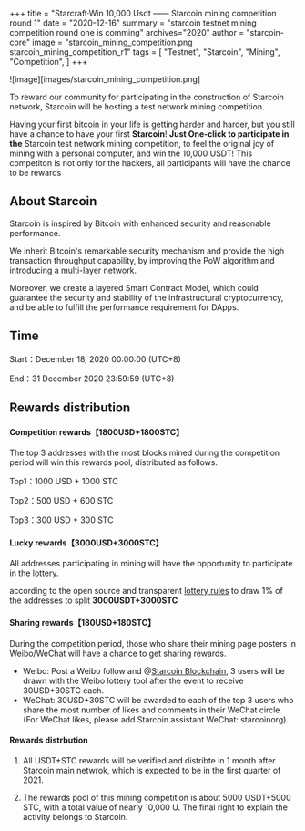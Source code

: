 +++
title = "Starcraft·Win 10,000 Usdt  ——  Starcoin mining competition round 1"
date = "2020-12-16"
summary = "starcoin testnet mining competition round one is comming"
archives="2020"
author = "starcoin-core"
image = "starcoin_mining_competition.png starcoin_mining_competition_r1"
tags = [
    "Testnet",
    "Starcoin",
	"Mining",
	"Competition",
]
+++

![image][images/starcoin_mining_competition.png]

To reward our community for participating in the construction of Starcoin network, Starcoin will be hosting a test network mining competition.

Having your first bitcoin in your life is getting harder and harder, but you still have a chance to have your first **Starcoin**! **Just One-click to participate in the** Starcoin test network mining competition, to feel the original joy of mining with a personal computer, and win the 10,000 USDT! This competiton is not only for the hackers, all participants will have the chance to be rewards

## About Starcoin
Starcoin is inspired by Bitcoin with enhanced security and reasonable performance.

We inherit Bitcoin's remarkable security mechanism and provide the high transaction throughput capability, by improving the PoW algorithm and introducing a multi-layer network.

Moreover, we create a layered Smart Contract Model, which could guarantee the security and stability of the infrastructural cryptocurrency, and be able to fulfill the performance requirement for DApps.


## Time
Start：December 18, 2020 00:00:00 (UTC+8)

End：31 December 2020 23:59:59 (UTC+8)

## Rewards distribution
#### Competition rewards【1800USD+1800STC】
The top 3 addresses with the most blocks mined during the competition period will win this rewards pool, distributed as follows.

Top1：1000 USD + 1000 STC

Top2：500 USD + 600 STC

Top3：300 USD + 300 STC

#### Lucky rewards【3000USD+3000STC】
All addresses participating in mining will have the opportunity to participate in the lottery.

according to the open source and transparent [lottery rules](https://github.com/starcoinorg/stcmint-fight) to draw 1% of the addresses to split **3000USDT+3000STC**

#### Sharing rewards【180USD+180STC】
During the competition period, those who share their mining page posters in Weibo/WeChat will have a chance to get sharing rewards.

+ Weibo: Post a Weibo follow and @[Starcoin Blockchain](https://weibo.com/u/7480684466), 3 users will be drawn with the Weibo lottery tool after the event to receive 30USD+30STC each.
+ WeChat: 30USD+30STC will be awarded to each of the top 3 users who share the most number of likes and comments in their WeChat circle (For WeChat likes, please add Starcoin assistant WeChat: starcoinorg).

#### Rewards distrbution
1. All USDT+STC rewards will be verified and distribte in 1 month after Starcoin main netwrok, which is expected to be in the first quarter of 2021.

2. The rewards pool of this mining competition is about 5000 USDT+5000 STC, with a total value of nearly 10,000 U. The final right to explain the activity belongs to Starcoin.
